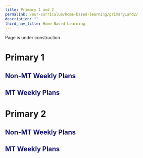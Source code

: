 ```yaml
---
title: Primary 1 and 2
permalink: /our-curriculum/home-based-learning/primary1and2/
description: ""
third_nav_title: Home Based Learning
---
```

Page is under construction

# Primary 1
<h2 style="color:midnightblue">Non-MT Weekly Plans</h2>
<h2 style="color:midnightblue">MT Weekly Plans</h2>

# Primary 2
<h2 style="color:midnightblue">Non-MT Weekly Plans</h2>
<h2 style="color:midnightblue">MT Weekly Plans</h2>